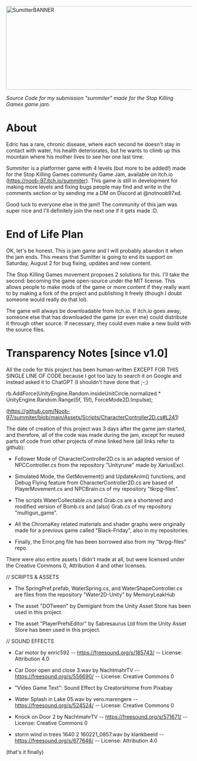 <img width="1278" height="228" alt="SumitterBANNER" src="https://github.com/user-attachments/assets/a9da6c20-75d4-4e11-b79c-91e2d86dc4f2" />

*Source Code for my submission "summiter" made for the Stop Killing Games game jam.*

# About

Edric has a rare, chronic disease, where each second he doesn't stay in contact with water, his health deteriorates, but he wants to climb up this mountain where his mother lives to see her one last time.

Summiter is a platformer game with 4 levels (but more to be added!) made for the Stop Killing Games community Game Jam, available on itch.io (https://noob-97.itch.io/summiter). This game is still in development for making more levels and fixing bugs people may find and write in the comments section or by sending me a DM on Discord at @notnoob97xd.

Good luck to everyone else in the jam!! The community of this jam was super nice and I'll definitely join the next one if it gets made :D.

# End of Life Plan

OK, let's be honest. This is jam game and I will probably abandon it when the jam ends. This means that Sumitter is going to end its support on Saturday, August 2 for bug fixing, updates and new content.

The Stop Killing Games movement proposes 2 solutions for this. I'll take the second: becoming the game open-source under the MIT license. This allows people to make mods of the game or more content if they really want to by making a fork of the project and publishing it freely (though I doubt someone would really do that lol).

The game will always be downloadable from itch.io. If itch.io goes away, someone else that has downloaded the game (or even me) could distribute it through other source. If necessary, they could even make a new build with the source files.

# Transparency Notes [since v1.0]

All the code for this project has been human-written EXCEPT FOR THIS SINGLE LINE OF CODE because I got too lazy to search it on Google and instead asked it to ChatGPT (I shouldn't have done that ;-;)

rb.AddForce(UnityEngine.Random.insideUnitCircle.normalized * UnityEngine.Random.Range(5f, 15f), ForceMode2D.Impulse);

(https://github.com/Noob-97/summiter/blob/main/Assets/Scripts/CharacterController2D.cs#L241)

The date of creation of this project was 3 days after the game jam started, and therefore, all of the code was made during the jam, except for reused parts of code from other projects of mine linked here (all links refer to github):

- Follower Mode of CharacterController2D.cs is an adapted version of NPCController.cs from the repository "Unityrune" made by XariusExcl.

- Simulated Mode, the GetMovement() and UpdateAnim() functions, and Debug Flying feature from CharacterController2D.cs are based of PlayerMovement.cs and NPCBrain.cs of my repository "tkrpg-files".

- The scripts WaterCollectable.cs and Grab.cs are a shortened and modified version of Bomb.cs and (also) Grab.cs of my repository "multigun_game".

- All the ChromaKey related materials and shader graphs were originally made for a previous game called "Black-Friday", also in my repositories.

- Finally, the Error.png file has been borrowed also from my "tkrpg-files" repo.

There were also entire assets I didn't made at all, but were licensed under the Creative Commons 0, Attribution 4 and other licenses.

// SCRIPTS & ASSETS

- The SpringPref.prefab, WaterSpring.cs, and WaterShapeController.cs are files from the repository "Water2D-Unity" by MemoryLeakHub

- The asset "DOTween" by Demigiant from the Unity Asset Store has been used in this project.

- The asset "PlayerPrefsEditor" by Sabresaurus Ltd from the Unity Asset Store has been used in this project.

// SOUND EFFECTS

- Car motor by enric592 -- https://freesound.org/s/185743/ -- License: Attribution 4.0

- Car Door open and close 3.wav by NachtmahrTV -- https://freesound.org/s/556690/ -- License: Creative Commons 0

- "Video Game Text": Sound Effect by CreatorsHome from Pixabay

- Water Splash in Lake 05.wav by vero.marengere -- https://freesound.org/s/524524/ -- License: Creative Commons 0

- Knock on Door 2 by NachtmahrTV -- https://freesound.org/s/571671/ -- License: Creative Commons 0

- storm wind in trees 1640 2 160221_0857.wav by klankbeeld -- https://freesound.org/s/677646/ -- License: Attribution 4.0

(that's it finally)



